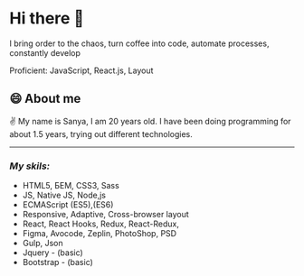 # Hi there 👋

I bring order to the chaos, turn coffee into code, automate processes, constantly develop

Proficient: JavaScript, React.js, Layout

## 😄 About me
✌️ My name is Sanya, I am 20 years old. I have been doing programming for about 1.5 years, trying out different technologies.

---

### ***My skils:***
 - HTML5, БЕМ, CSS3, Sass
 - JS, Native JS, Node,js
 - ECMAScript (ES5),(ES6)
 - Responsive, Adaptive, Cross-browser layout
 - React, React Hooks, Redux, React-Redux,
 - Figma, Avocode, Zeplin, PhotoShop, PSD
 - Gulp, Json
 - Jquery - (basic)
 - Bootstrap - (basic)
